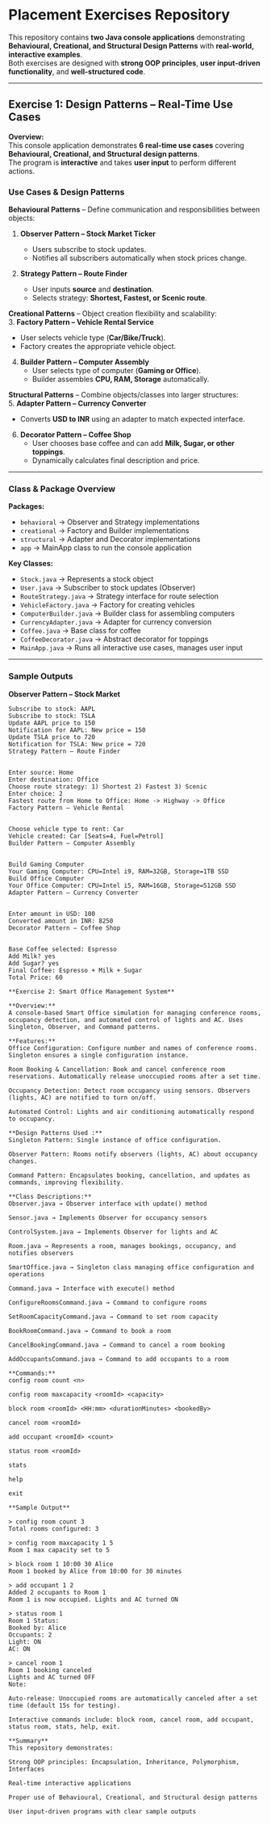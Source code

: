 # Placement Exercises Repository

This repository contains **two Java console applications** demonstrating **Behavioural, Creational, and Structural Design Patterns** with **real-world, interactive examples**.  
Both exercises are designed with **strong OOP principles**, **user input-driven functionality**, and **well-structured code**.

---

## **Exercise 1: Design Patterns – Real-Time Use Cases**

**Overview:**  
This console application demonstrates **6 real-time use cases** covering **Behavioural, Creational, and Structural design patterns**.  
The program is **interactive** and takes **user input** to perform different actions.

### **Use Cases & Design Patterns**

**Behavioural Patterns** – Define communication and responsibilities between objects:  
1. **Observer Pattern – Stock Market Ticker**  
   - Users subscribe to stock updates.  
   - Notifies all subscribers automatically when stock prices change.  

2. **Strategy Pattern – Route Finder**  
   - User inputs **source** and **destination**.  
   - Selects strategy: **Shortest, Fastest, or Scenic route**.  

**Creational Patterns** – Object creation flexibility and scalability:  
3. **Factory Pattern – Vehicle Rental Service**  
   - User selects vehicle type (**Car/Bike/Truck**).  
   - Factory creates the appropriate vehicle object.  

4. **Builder Pattern – Computer Assembly**  
   - User selects type of computer (**Gaming or Office**).  
   - Builder assembles **CPU, RAM, Storage** automatically.  

**Structural Patterns** – Combine objects/classes into larger structures:  
5. **Adapter Pattern – Currency Converter**  
   - Converts **USD to INR** using an adapter to match expected interface.  

6. **Decorator Pattern – Coffee Shop**  
   - User chooses base coffee and can add **Milk, Sugar, or other toppings**.  
   - Dynamically calculates final description and price.

---

### **Class & Package Overview**

**Packages:**  
- `behavioral` → Observer and Strategy implementations  
- `creational` → Factory and Builder implementations  
- `structural` → Adapter and Decorator implementations  
- `app` → MainApp class to run the console application

**Key Classes:**  
- `Stock.java` → Represents a stock object  
- `User.java` → Subscriber to stock updates (Observer)  
- `RouteStrategy.java` → Strategy interface for route selection  
- `VehicleFactory.java` → Factory for creating vehicles  
- `ComputerBuilder.java` → Builder class for assembling computers  
- `CurrencyAdapter.java` → Adapter for currency conversion  
- `Coffee.java` → Base class for coffee  
- `CoffeeDecorator.java` → Abstract decorator for toppings  
- `MainApp.java` → Runs all interactive use cases, manages user input

---

### **Sample Outputs**

**Observer Pattern – Stock Market**
```text
Subscribe to stock: AAPL
Subscribe to stock: TSLA
Update AAPL price to 150
Notification for AAPL: New price = 150
Update TSLA price to 720
Notification for TSLA: New price = 720
Strategy Pattern – Route Finder


Enter source: Home
Enter destination: Office
Choose route strategy: 1) Shortest 2) Fastest 3) Scenic
Enter choice: 2
Fastest route from Home to Office: Home -> Highway -> Office
Factory Pattern – Vehicle Rental


Choose vehicle type to rent: Car
Vehicle created: Car [Seats=4, Fuel=Petrol]
Builder Pattern – Computer Assembly


Build Gaming Computer
Your Gaming Computer: CPU=Intel i9, RAM=32GB, Storage=1TB SSD
Build Office Computer
Your Office Computer: CPU=Intel i5, RAM=16GB, Storage=512GB SSD
Adapter Pattern – Currency Converter


Enter amount in USD: 100
Converted amount in INR: 8250
Decorator Pattern – Coffee Shop


Base Coffee selected: Espresso
Add Milk? yes
Add Sugar? yes
Final Coffee: Espresso + Milk + Sugar
Total Price: 60

**Exercise 2: Smart Office Management System**

**Overview:**
A console-based Smart Office simulation for managing conference rooms, occupancy detection, and automated control of lights and AC. Uses Singleton, Observer, and Command patterns.

**Features:**
Office Configuration: Configure number and names of conference rooms. Singleton ensures a single configuration instance.

Room Booking & Cancellation: Book and cancel conference room reservations. Automatically release unoccupied rooms after a set time.

Occupancy Detection: Detect room occupancy using sensors. Observers (lights, AC) are notified to turn on/off.

Automated Control: Lights and air conditioning automatically respond to occupancy.

**Design Patterns Used :**
Singleton Pattern: Single instance of office configuration.

Observer Pattern: Rooms notify observers (lights, AC) about occupancy changes.

Command Pattern: Encapsulates booking, cancellation, and updates as commands, improving flexibility.

**Class Descriptions:**
Observer.java → Observer interface with update() method

Sensor.java → Implements Observer for occupancy sensors

ControlSystem.java → Implements Observer for lights and AC

Room.java → Represents a room, manages bookings, occupancy, and notifies observers

SmartOffice.java → Singleton class managing office configuration and operations

Command.java → Interface with execute() method

ConfigureRoomsCommand.java → Command to configure rooms

SetRoomCapacityCommand.java → Command to set room capacity

BookRoomCommand.java → Command to book a room

CancelBookingCommand.java → Command to cancel a room booking

AddOccupantsCommand.java → Command to add occupants to a room

**Commands:**
config room count <n>

config room maxcapacity <roomId> <capacity>

block room <roomId> <HH:mm> <durationMinutes> <bookedBy>

cancel room <roomId>

add occupant <roomId> <count>

status room <roomId>

stats

help

exit

**Sample Output**

> config room count 3
Total rooms configured: 3

> config room maxcapacity 1 5
Room 1 max capacity set to 5

> block room 1 10:00 30 Alice
Room 1 booked by Alice from 10:00 for 30 minutes

> add occupant 1 2
Added 2 occupants to Room 1
Room 1 is now occupied. Lights and AC turned ON

> status room 1
Room 1 Status:
Booked by: Alice
Occupants: 2
Light: ON
AC: ON

> cancel room 1
Room 1 booking canceled
Lights and AC turned OFF
Note:

Auto-release: Unoccupied rooms are automatically canceled after a set time (default 15s for testing).

Interactive commands include: block room, cancel room, add occupant, status room, stats, help, exit.

**Summary**
This repository demonstrates:

Strong OOP principles: Encapsulation, Inheritance, Polymorphism, Interfaces

Real-time interactive applications

Proper use of Behavioural, Creational, and Structural design patterns

User input-driven programs with clear sample outputs
